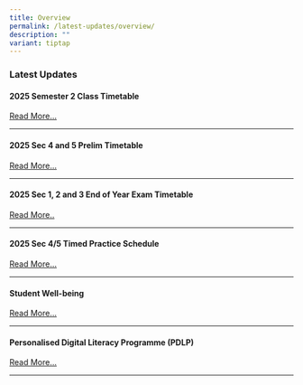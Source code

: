```yaml
---
title: Overview
permalink: /latest-updates/overview/
description: ""
variant: tiptap
---
```

<h3>Latest Updates</h3>
<h4>2025 Semester 2 Class Timetable</h4>
<p><a href="/2025-semester-2-class-timetable/" rel="noopener nofollow" target="_blank">Read More...</a>
</p>
<hr>
<h4>2025 Sec 4 and 5 Prelim Timetable</h4>
<p><a href="/sec-4-prelim-timetable/" rel="noopener nofollow" target="_blank">Read More...</a>
</p>
<hr>
<h4>2025 Sec 1, 2 and 3 End of Year Exam Timetable</h4>
<p><a href="/2025-sec-1-2-and-3-end-of-year-exam-time-table/" rel="noopener nofollow" target="_blank">Read More..</a>
</p>
<hr>
<h4>2025 Sec 4/5 Timed Practice Schedule</h4>
<p><a href="/latest-updates/timed-practice-schedule/" rel="noopener noreferrer nofollow" target="_blank">Read More...</a>
</p>
<hr>
<h4>Student Well-being</h4>
<p><a href="/co-curriculum/student-well-being/overview/" rel="noopener noreferrer nofollow" target="_blank">Read More...</a>
</p>
<hr>
<h4>Personalised Digital Literacy Programme (PDLP)</h4>
<p><a href="/parents/pdlp/overview/" rel="noopener noreferrer nofollow" target="_blank">Read More...</a>
</p>
<hr>
<p></p>